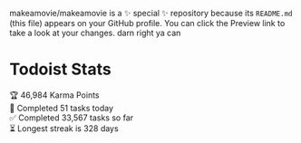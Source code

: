 makeamovie/makeamovie is a ✨ special ✨ repository because its `README.md` (this file) appears on your GitHub profile.
You can click the Preview link to take a look at your changes. darn right ya can

# Todoist Stats

<!-- TODO-IST:START -->
🏆  46,984 Karma Points           
🌸  Completed 51 tasks today           
✅  Completed 33,567 tasks so far           
⏳  Longest streak is 328 days
<!-- TODO-IST:END -->